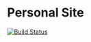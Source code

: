 # Personal Site

[![Build Status](https://travis-ci.com/maiam6242/personal-site.svg?branch=master)](https://travis-ci.com/maiam6242/personal-site)